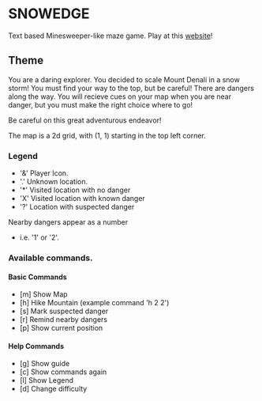 # SNOWEDGE
Text based Minesweeper-like maze game. Play at this [website](https://andrewgremlich.github.io/snow-edge/)!

## Theme
You are a daring explorer.  You decided to scale Mount Denali in a snow storm!  You must find your way to the top, but be careful!  There are dangers along the way.  You will recieve cues on your map when you are near danger, but you must make the right choice where to go!

Be careful on this great adventurous endeavor!

The map is a 2d grid, with (1, 1) starting in the top left corner.

### Legend

* '&'     Player Icon.
* '.'     Unknown location.
* '*'     Visited location with no danger
* 'X'     Visited location with known danger
* '?'     Location with suspected danger

Nearby dangers appear as a number
  * i.e. '1' or '2'.

### Available commands.

#### Basic Commands

* [m]    Show Map
* [h]    Hike Mountain (example command 'h 2 2')
* [s]    Mark suspected danger
* [r]    Remind nearby dangers
* [p]    Show current position

#### Help Commands

* [g]    Show guide
* [c]    Show commands again
* [l]    Show Legend
* [d]    Change difficulty
